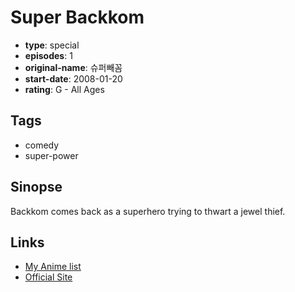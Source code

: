 # Super Backkom

-   **type**: special
-   **episodes**: 1
-   **original-name**: 슈퍼빼꼼
-   **start-date**: 2008-01-20
-   **rating**: G - All Ages

## Tags

-   comedy
-   super-power

## Sinopse

Backkom comes back as a superhero trying to thwart a jewel thief.

## Links

-   [My Anime list](https://myanimelist.net/anime/26011/Super_Backkom)
-   [Official Site](http://cafe.naver.com/rgstudios.cafe?iframe_url=/ArticleList.nhn%3Fsearch.clubid=22637335%26search.menuid=47%26search.boardtype=I)
